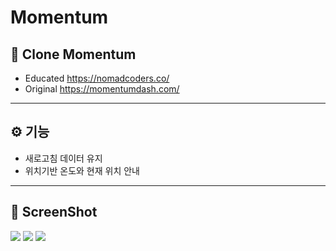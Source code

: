 # Momentum
## 🚀 Clone Momentum


* Educated https://nomadcoders.co/
* Original https://momentumdash.com/

<hr>


## ⚙ 기능
* 새로고침 데이터 유지
* 위치기반 온도와 현재 위치 안내
<hr>


## 🎨 ScreenShot
<img src="https://user-images.githubusercontent.com/59722470/89196884-cd7d7600-d5e5-11ea-9160-70dfded28ad5.JPG">
<img src="https://user-images.githubusercontent.com/59722470/89196888-ceaea300-d5e5-11ea-8595-f21c339768ae.JPG">
<img src="https://user-images.githubusercontent.com/59722470/89196890-cf473980-d5e5-11ea-8c3b-ec80e6d05282.JPG">
